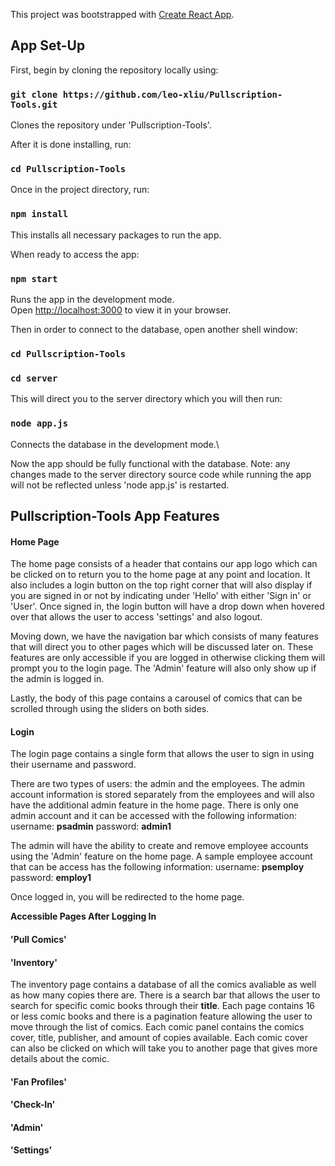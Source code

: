 This project was bootstrapped with [Create React App](https://github.com/facebook/create-react-app).

## App Set-Up

First, begin by cloning the repository locally using:

### `git clone https://github.com/leo-xliu/Pullscription-Tools.git`

Clones the repository under 'Pullscription-Tools'.

After it is done installing, run:

### `cd Pullscription-Tools`

Once in the project directory, run:

### `npm install`

This installs all necessary packages to run the app. 

When ready to access the app:

### `npm start`

Runs the app in the development mode.\
Open [http://localhost:3000](http://localhost:3000) to view it in your browser.

Then in order to connect to the database, open another shell window:

### `cd Pullscription-Tools`
### `cd server`

This will direct you to the server directory which you will then run: 

### `node app.js`

Connects the database in the development mode.\

Now the app should be fully functional with the database. 
Note: any changes made to the server directory source code while running the app will not be reflected unless 'node app.js' is restarted. 

## Pullscription-Tools App Features

#### Home Page

The home page consists of a header that contains our app logo which can be clicked on to return you to the home page at any point and location. It also includes a login button on the top right corner that will also display if you are signed in or not by indicating under 'Hello' with either 'Sign in' or 'User'. Once signed in, the login button will have a drop down when hovered over that allows the user to access 'settings' and also logout. 

Moving down, we have the navigation bar which consists of many features that will direct you to other pages which will be discussed later on. These features are only accessible if you are logged in otherwise clicking them will prompt you to the login page. The 'Admin' feature will also only show up if the admin is logged in. 

Lastly, the body of this page contains a carousel of comics that can be scrolled through using the sliders on both sides. 

#### Login

The login page contains a single form that allows the user to sign in using their username and password. 

There are two types of users: the admin and the employees. 
The admin account information is stored separately from the employees and will also have the additional admin feature in the home page. There is only one admin account and it can be accessed with the following information:
username: **psadmin**
password: **admin1**

The admin will have the ability to create and remove employee accounts using the 'Admin' feature on the home page. 
A sample employee account that can be access has the following information:
username: **psemploy**
password: **employ1**

Once logged in, you will be redirected to the home page. 

**Accessible Pages After Logging In**

#### 'Pull Comics' 

#### 'Inventory' 

The inventory page contains a database of all the comics avaliable as well as how many copies there are. There is a search bar that allows the user to search for specific comic books through their **title**. Each page contains 16 or less comic books and there is a pagination feature allowing the user to move through the list of comics. Each comic panel contains the comics cover, title, publisher, and amount of copies available. Each comic cover can also be clicked on which will take you to another page that gives more details about the comic. 

#### 'Fan Profiles' 

#### 'Check-In' 

#### 'Admin' 

#### 'Settings'